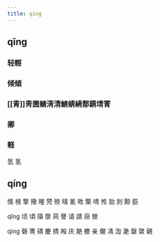 ```yaml
---
title: qing
---
```


## qīng
### 轻輕
### 倾傾
### [[青]]靑圊鲭淸清鯖蜻綪郬錆埥寈
### 卿
### 軽








氫
氢
## qíng
情
樈
擎
擏
暒
棾
殑
晴
氰
甠
檠
啨
夝
勍
剠
黥
葝








qǐng
顷
頃
廎
漀
苘
謦
请
請
庼
檾




qìng
磬
箐
碃
慶
掅
殸
庆
靘
櫦
亲
儬
凊
渹
濪
罄
綮
親
